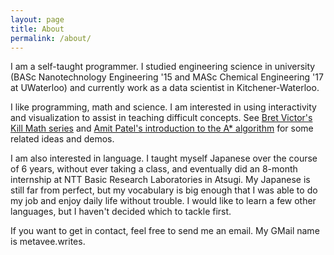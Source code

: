 ```yaml
---
layout: page
title: About
permalink: /about/
---
```


I am a self-taught programmer. I studied engineering science in university (BASc Nanotechnology Engineering '15 and MASc Chemical Engineering '17 at UWaterloo) and currently work as a data scientist in Kitchener-Waterloo.

I like programming, math and science. I am interested in using interactivity and visualization to assist in teaching difficult concepts. See [Bret Victor's Kill Math series](http://worrydream.com/KillMath/) and [Amit Patel's introduction to the A* algorithm](http://www.redblobgames.com/pathfinding/a-star/introduction.html) for some related ideas and demos.

I am also interested in language. I taught myself Japanese over the course of 6 years, without ever taking a class, and eventually did an 8-month internship at NTT Basic Research Laboratories in Atsugi. My Japanese is still far from perfect, but my vocabulary is big enough that I was able to do my job and enjoy daily life without trouble. I would like to learn a few other languages, but I haven't decided which to tackle first.

If you want to get in contact, feel free to send me an email. My GMail name is metavee.writes.

